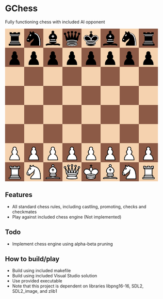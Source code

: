 # GChess
Fully functioning chess with included AI opponent

![GChess Interface](/source/gchess.png)

## Features
  - All standard chess rules, including castling, promoting, checks and checkmates
  - Play against included chess engine (Not implemented)

## Todo
  - Implement chess engine using alpha-beta pruning

## How to build/play
  - Build using included makefile
  - Build using included Visual Studio solution
  - Use provided executable
  - Note that this project is dependent on libraries libpng16-16, SDL2, SDL2_image, and zlib1
